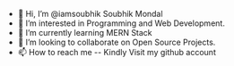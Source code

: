 - 👋 Hi, I’m @iamsoubhik Soubhik Mondal
- 👀 I’m interested in Programming and Web Development.
- 🌱 I’m currently learning MERN Stack
- 💞️ I’m looking to collaborate on Open Source Projects.
- 📫 How to reach me -- Kindly Visit my github account

<!---
iamsoubhik/iamsoubhik is a ✨ special ✨ repository because its `README.md` (this file) appears on your GitHub profile.
You can click the Preview link to take a look at your changes.
--->
